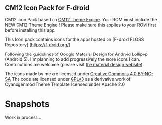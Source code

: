 ## CM12 Icon Pack for F-droid ##

CM12 Icon Pack based on [CM12 Theme Engine](https://github.com/cyngn/android_packages_themes_Template). 
Your ROM must include the NEW CM12 Theme Engine ! Please make sure this applies to your ROM first before installing this app. 

This Icon pack contains icons for the apps hosted on [F-droid FLOSS Repository] (https://f-droid.org/)

Following the guidelines of Google Material Design for Android Lollipop (Android 5). I'm planning to add progressively the more icons I can. Contributions are welcome (please visit [the material design website](http://www.google.com/design/spec/style/icons.html)). 

The icons made by me are licensed under [Creative Commons 4.0 BY-NC-SA](http://creativecommons.org/licenses/by-nc-sa/4.0/)
The code are licensed under [GPLv3](https://gnu.org/licenses/gpl.html) as a derivative work of Cyanogenmod Theme Template licensed under Apache 2.0


# Snapshots #

Work in process...